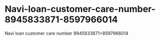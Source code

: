 # Navi-loan-customer-care-number-8945833871-8597966014
Navi loan customer care number 8945833871=8597966014
